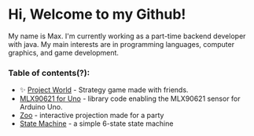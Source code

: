# Hi, Welcome to my Github!
My name is Max. I'm currently working as a part-time backend developer with java. My main interests are in programming languages, computer graphics, and game development. 

### Table of contents(?):
- ✨ [Project World](https://github.com/maxyu1115/ProjectWorld) - Strategy game made with friends. 
- [MLX90621 for Uno](https://github.com/maxyu1115/MLX90621_Uno) - library code enabling the MLX90621 sensor for Arduino Uno. 
- [Zoo](https://github.com/maxyu1115/Zoo) - interactive projection made for a party
- [State Machine](https://github.com/maxyu1115/StateMachine) - a simple 6-state state machine